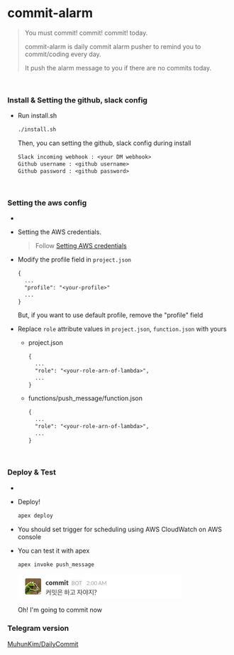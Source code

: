 # commit-alarm
> You must commit! commit! commit! today.
>
> commit-alarm is daily commit alarm pusher to remind you to commit/coding every day.
>
> It push the alarm message to you if there are no commits today.

<br>

### Install & Setting the github, slack config
* Run install.sh

    ```bash
    ./install.sh
    ```
    
    Then, you can setting the github, slack config during install
    
    ```
    Slack incoming webhook : <your DM webhook>
    Github username : <github username>
    Github password : <github password>
    ```

<br>

### Setting the aws config
-
* Setting the AWS credentials.

  > Follow [Setting AWS credentials](https://github.com/apex/apex/blob/master/docs/aws-credentials.md)
* Modify the profile field in `project.json`

  ```
  {
    ...
    "profile": "<your-profile>"
    ...
  }
  ```
  But, if you want to use default profile, remove the "profile" field
* Replace `role` attribute values in `project.json`, `function.json` with yours
  * project.json
  
    ```
    {
      ...
      "role": "<your-role-arn-of-lambda>",
      ...
    }
    ```
  * functions/push_message/function.json
  
    ```
    {
      ...
      "role": "<your-role-arn-of-lambda>",
      ...
    }
    ```
    
<br>

### Deploy & Test
-
* Deploy!

  ```bash
  apex deploy
  ```
* You should set trigger for scheduling using AWS CloudWatch on AWS console
* You can test it with apex

  ```bash
  apex invoke push_message
  ```
  
  ![push receive](images/push_receive.png)

  Oh! I'm going to commit now

### Telegram version
[MuhunKim/DailyCommit](https://github.com/MuhunKim/DailyCommit)
